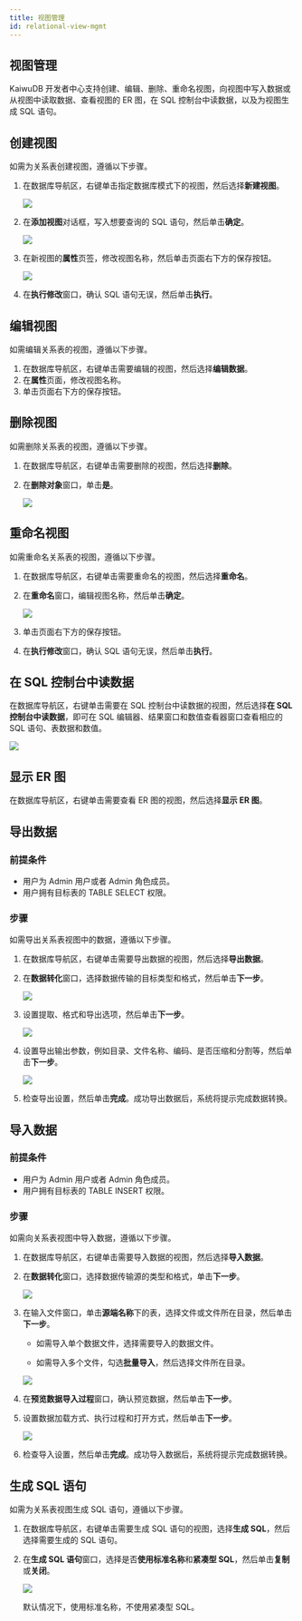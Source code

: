 ```yaml
---
title: 视图管理
id: relational-view-mgmt
---
```


## 视图管理

KaiwuDB 开发者中心支持创建、编辑、删除、重命名视图，向视图中写入数据或从视图中读取数据、查看视图的 ER 图，在 SQL 控制台中读数据，以及为视图生成 SQL 语句。

## 创建视图

如需为关系表创建视图，遵循以下步骤。

1. 在数据库导航区，右键单击指定数据库模式下的视图，然后选择**新建视图**。

    ![](../../static/kdc/ZSxybXiQ6o3dTvxdCylcR2rlnFd.png)

2. 在**添加视图**对话框，写入想要查询的 SQL 语句，然后单击**确定**。

    ![](../../static/kdc/RlqVbljVzoqtALxPYI0citxFnoh.png)

3. 在新视图的**属性**页签，修改视图名称，然后单击页面右下方的保存按钮。

    ![](../../static/kdc/XLVGbf27vosLIux0lTicjWhtnjf.png)

4. 在**执行修改**窗口，确认 SQL 语句无误，然后单击**执行**。

## 编辑视图

如需编辑关系表的视图，遵循以下步骤。

1. 在数据库导航区，右键单击需要编辑的视图，然后选择**编辑数据**。
2. 在**属性**页面，修改视图名称。
3. 单击页面右下方的保存按钮。

## 删除视图

如需删除关系表的视图，遵循以下步骤。

1. 在数据库导航区，右键单击需要删除的视图，然后选择**删除**。
2. 在**删除对象**窗口，单击**是**。

    ![](../../static/kdc/G6FrbYXGiouGXrx9rECcZ8w8nNe.png)

## 重命名视图

如需重命名关系表的视图，遵循以下步骤。

1. 在数据库导航区，右键单击需要重命名的视图，然后选择**重命名**。
2. 在**重命名**窗口，编辑视图名称，然后单击**确定**。

    ![](../../static/kdc/R9Cbb3xnOo0dDjxqF6xcy2mAnsd.png)

3. 单击页面右下方的保存按钮。
4. 在**执行修改**窗口，确认 SQL 语句无误，然后单击**执行**。

## 在 SQL 控制台中读数据

在数据库导航区，右键单击需要在 SQL 控制台中读数据的视图，然后选择**在 SQL 控制台中读数据**，即可在 SQL 编辑器、结果窗口和数值查看器窗口查看相应的 SQL 语句、表数据和数值。

![](../../static/kdc/UrKRbYRsIoPR4lx92xYcFvvknPg.png)

## 显示 ER 图

在数据库导航区，右键单击需要查看 ER 图的视图，然后选择**显示 ER 图**。

## 导出数据

### 前提条件

- 用户为 Admin 用户或者 Admin 角色成员。
- 用户拥有目标表的 TABLE SELECT 权限。

### 步骤

如需导出关系表视图中的数据，遵循以下步骤。

1. 在数据库导航区，右键单击需要导出数据的视图，然后选择**导出数据**。
2. 在**数据转化**窗口，选择数据传输的目标类型和格式，然后单击**下一步**。

    ![](../../static/kdc/Plxtbnp8IoAUCfxvynnc5XjInme.png)

3. 设置提取、格式和导出选项，然后单击**下一步**。

    ![](../../static/kdc/G77BbVrKkoaxk1xJo2Nc8eLqnsc.png)

4. 设置导出输出参数，例如目录、文件名称、编码、是否压缩和分割等，然后单击**下一步**。

    ![](../../static/kdc/QdwEbdP7uoxfmRxfZIactRWYn1d.png)

5. 检查导出设置，然后单击**完成**。成功导出数据后，系统将提示完成数据转换。

## 导入数据

### 前提条件

- 用户为 Admin 用户或者 Admin 角色成员。
- 用户拥有目标表的 TABLE INSERT 权限。

### 步骤

如需向关系表视图中导入数据，遵循以下步骤。

1. 在数据库导航区，右键单击需要导入数据的视图，然后选择**导入数据**。
2. 在**数据转化**窗口，选择数据传输源的类型和格式，单击**下一步**。

    ![](../../static/kdc/YLrdbuzv2obfvlxYFc7ceTXPnQf.png)

3. 在输入文件窗口，单击**源端名称**下的表，选择文件或文件所在目录，然后单击**下一步**。

    - 如需导入单个数据文件，选择需要导入的数据文件。

    - 如需导入多个文件，勾选**批量导入**，然后选择文件所在目录。

    ![](../../static/kdc/VoBKbBD14of6qoxEQdocwSXPnNg.png)

4. 在**预览数据导入过程**窗口，确认预览数据，然后单击**下一步**。

5. 设置数据加载方式、执行过程和打开方式，然后单击**下一步**。

    ![](../../static/kdc/Tr2PbM2lzorAp3xnOIOcciQOnfc.png)

6. 检查导入设置，然后单击**完成**。成功导入数据后，系统将提示完成数据转换。

## 生成 SQL 语句

如需为关系表视图生成 SQL 语句，遵循以下步骤。

1. 在数据库导航区，右键单击需要生成 SQL 语句的视图，选择**生成 SQL**，然后选择需要生成的 SQL 语句。
2. 在**生成 SQL 语句**窗口，选择是否**使用标准名称**和**紧凑型 SQL**，然后单击**复制**或**关闭**。

    ![](../../static/kdc/XSk1bLKjQomPrAxU8e6cxKmlnI7.png)

    默认情况下，使用标准名称，不使用紧凑型 SQL。
